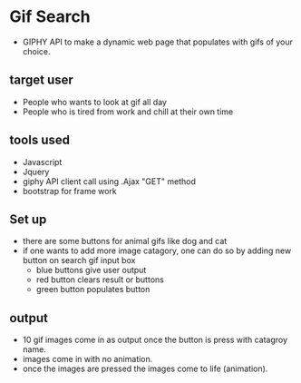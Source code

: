 # Gif Search

* GIPHY API to make a dynamic web page that populates with gifs of your choice.

## target user

* People who wants to look at gif all day
* People who is tired from work and chill at their own time

## tools used
* Javascript
* Jquery
* giphy API client call using .Ajax "GET" method
* bootstrap for frame work

## Set up
* there are some buttons for animal gifs like dog and cat
* if one wants to add more image catagory, one can do so by adding new button on search gif input box
  * blue buttons give user output
  * red button clears result or buttons
  * green button populates button

## output
* 10 gif images come in as output once the button is press with catagroy name.
* images come in with no animation.
* once the images are pressed the images come to life (animation).

